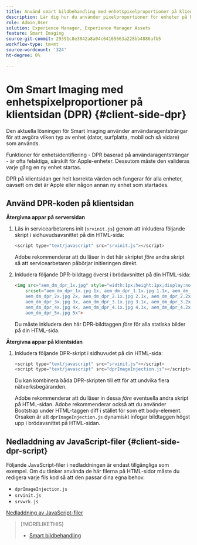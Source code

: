 ```yaml
---
title: Använd smart bildbehandling med enhetspixelproportioner på klientsidan
description: Lär dig hur du använder pixelproportioner för enheter på klientsidan med Smart Imaging i Adobe Experience Manager as a Cloud Service med Dynamic Media.
role: Admin,User
solution: Experience Manager, Experience Manager Assets
feature: Smart Imaging
source-git-commit: 29391c8e3042a8a04c64165663a228bb4886afb5
workflow-type: tm+mt
source-wordcount: '324'
ht-degree: 0%

---
```


# Om Smart Imaging med enhetspixelproportioner på klientsidan (DPR) {#client-side-dpr}

Den aktuella lösningen för Smart Imaging använder användaragentsträngar för att avgöra vilken typ av enhet (dator, surfplatta, mobil och så vidare) som används.

Funktioner för enhetsidentifiering - DPR baserad på användaragentsträngar - är ofta felaktiga, särskilt för Apple-enheter. Dessutom måste den valideras varje gång en ny enhet startas.

DPR på klientsidan ger helt korrekta värden och fungerar för alla enheter, oavsett om det är Apple eller någon annan ny enhet som startades.

## Använd DPR-koden på klientsidan

**Återgivna appar på serversidan**

1. Läs in servicearbetarens init (`srvinit.js`) genom att inkludera följande skript i sidhuvudsavsnittet på din HTML-sida:

   ```javascript
   <script type="text/javascript" src="srvinit.js"></script>
   ```

   Adobe rekommenderar att du läser in det här skriptet _före_ andra skript så att servicearbetaren påbörjar initieringen direkt.

1. Inkludera följande DPR-bildtagg överst i brödavsnittet på din HTML-sida:

   ```html
   <img src="aem_dm_dpr_1x.jpg" style="width:1px;height:1px;display:none"
       srcset="aem_dm_dpr_1x.jpg 1x, aem_dm_dpr_1.1x.jpg 1.1x, aem_dm_dpr_1.2x.jpg 1.2x, aem_dm_dpr_1.3x.jpg 1.3x, aem_dm_dpr_1.4x.jpg 1.4x, aem_dm_dpr_1.5x.jpg 1.5x, aem_dm_dpr_1.6x.jpg 1.6x,          aem_dm_dpr_1.7x.jpg 1.7x, aem_dm_dpr_1.8x.jpg 1.8x, aem_dm_dpr_1.9x.jpg 1.9x,
       aem_dm_dpr_2x.jpg 2x, aem_dm_dpr_2.1x.jpg 2.1x, aem_dm_dpr_2.2x.jpg 2.2x, aem_dm_dpr_2.3x.jpg 2.3x, aem_dm_dpr_2.4x.jpg 2.4x, aem_dm_dpr_2.5x.jpg 2.5x, aem_dm_dpr_2.6x.jpg 2.6x, aem_dm_dpr_2.7x.jpg 2.7x, aem_dm_dpr_2.8x.jpg 2.8x, aem_dm_dpr_2.9x.jpg 2.9x,
       aem_dm_dpr_3x.jpg 3x, aem_dm_dpr_3.1x.jpg 3.1x, aem_dm_dpr_3.2x.jpg 3.2x, aem_dm_dpr_3.3x.jpg 3.3x, aem_dm_dpr_3.4x.jpg 3.4x, aem_dm_dpr_3.5x.jpg 3.5x, aem_dm_dpr_3.6x.jpg 3.6x, aem_dm_dpr_3.7x.jpg 3.7x, aem_dm_dpr_3.8x.jpg 3.8x, aem_dm_dpr_3.9x.jpg 3.9x,
       aem_dm_dpr_4x.jpg 4x, aem_dm_dpr_4.1x.jpg 4.1x, aem_dm_dpr_4.2x.jpg 4.2x, aem_dm_dpr_4.3x.jpg 4.3x, aem_dm_dpr_4.4x.jpg 4.4x, aem_dm_dpr_4.5x.jpg 4.5x, aem_dm_dpr_4.6x.jpg 4.6x, aem_dm_dpr_4.7x.jpg 4.7x, aem_dm_dpr_4.8x.jpg 4.8x, aem_dm_dpr_4.9x.jpg 4.9x,
       aem_dm_dpr_5x.jpg 5x">
   ```

   Du måste inkludera den här DPR-bildtaggen _före_ för alla statiska bilder på din HTML-sida.

**Återgivna appar på klientsidan**

1. Inkludera följande DPR-skript i sidhuvudet på din HTML-sida:

   ```javascript
   <script type="text/javascript" src="srvinit.js"></script>
   <script type="text/javascript" src="dprImageInjection.js"></script>
   ```

   Du kan kombinera båda DPR-skripten till ett för att undvika flera nätverksbegäranden.

   Adobe rekommenderar att du läser in dessa _före_ eventuella andra skript på HTML-sidan.
Adobe rekommenderar också att du använder Bootstrap under HTML-taggen diff i stället för som ett body-element. Orsaken är att `dprImageInjection.js` dynamiskt infogar bildtaggen högst upp i brödavsnittet på HTML-sidan.

## Nedladdning av JavaScript-filer {#client-side-dpr-script}

Följande JavaScript-filer i nedladdningen är endast tillgängliga som exempel. Om du tänker använda de här filerna på HTML-sidor måste du redigera varje fils kod så att den passar dina egna behov.

* `dprImageInjection.js`
* `srvinit.js`
* `srvwrk.js`

[Nedladdning av JavaScript-filer](/help/assets/assets-dm/aem-dynamicmedia-smartimaging-dpr.zip)

>[!MORELIKETHIS]
>
>* [Smart bildbehandling](/help/assets/imaging-faq.md)
